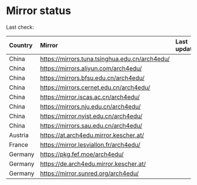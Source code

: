 <script src="./time.js"></script>
# Mirror status
Last check: <script type="text/javascript">localize(1732714318.733537);</script>

|Country|Mirror|Last update|
|:------|:-----|:----------|
|China|https://mirrors.tuna.tsinghua.edu.cn/arch4edu/|<script type="text/javascript">localize(1732689854);</script>|
|China|https://mirrors.aliyun.com/arch4edu/|<script type="text/javascript">localize(1732646530);</script>|
|China|https://mirrors.bfsu.edu.cn/arch4edu/|<script type="text/javascript">localize(1732689854);</script>|
|China|https://mirrors.cernet.edu.cn/arch4edu/|<script type="text/javascript">localize(1732689854);</script>|
|China|https://mirror.iscas.ac.cn/arch4edu/|<script type="text/javascript">localize(1732646530);</script>|
|China|https://mirrors.nju.edu.cn/arch4edu/|<script type="text/javascript">localize(1732603509);</script>|
|China|https://mirror.nyist.edu.cn/arch4edu/|<script type="text/javascript">localize(1732689854);</script>|
|China|https://mirrors.sau.edu.cn/arch4edu/|<script type="text/javascript">localize(1729319991);</script>|
|Austria|https://at.arch4edu.mirror.kescher.at/|<script type="text/javascript">localize(1732689854);</script>|
|France|https://mirror.lesviallon.fr/arch4edu/|<script type="text/javascript">localize(1732689854);</script>|
|Germany|https://pkg.fef.moe/arch4edu/|<script type="text/javascript">localize(1732689854);</script>|
|Germany|https://de.arch4edu.mirror.kescher.at/|<script type="text/javascript">localize(1732689854);</script>|
|Germany|https://mirror.sunred.org/arch4edu/|<script type="text/javascript">localize(1732689854);</script>|

<script src="./tablefilter/tablefilter.js"></script>
<script src="./table.js"></script>